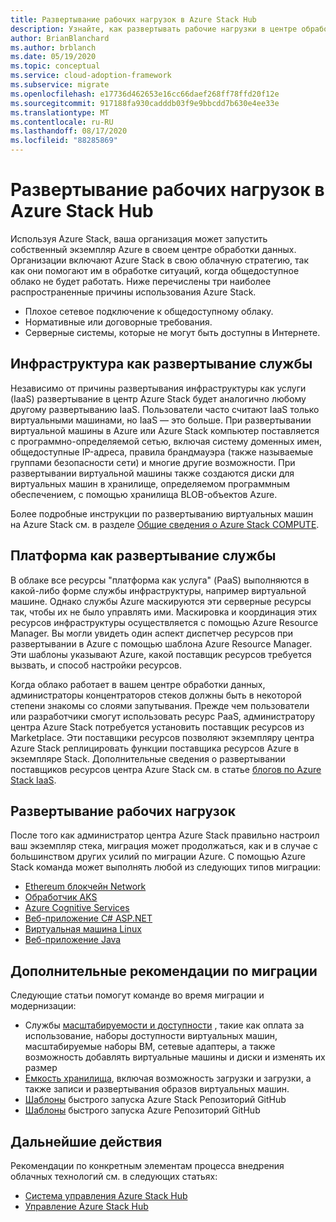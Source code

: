 ```yaml
---
title: Развертывание рабочих нагрузок в Azure Stack Hub
description: Узнайте, как развертывать рабочие нагрузки в центре обработки данных с помощью центра Azure Stack.
author: BrianBlanchard
ms.author: brblanch
ms.date: 05/19/2020
ms.topic: conceptual
ms.service: cloud-adoption-framework
ms.subservice: migrate
ms.openlocfilehash: e17736d462653e16cc66daef268ff78ffd20f12e
ms.sourcegitcommit: 917188fa930cadddb03f9e9bbcdd7b630e4ee33e
ms.translationtype: MT
ms.contentlocale: ru-RU
ms.lasthandoff: 08/17/2020
ms.locfileid: "88285869"
---
```

# <a name="deploy-workloads-to-azure-stack-hub"></a>Развертывание рабочих нагрузок в Azure Stack Hub

Используя Azure Stack, ваша организация может запустить собственный экземпляр Azure в своем центре обработки данных. Организации включают Azure Stack в свою облачную стратегию, так как они помогают им в обработке ситуаций, когда общедоступное облако не будет работать. Ниже перечислены три наиболее распространенные причины использования Azure Stack.
* Плохое сетевое подключение к общедоступному облаку.
* Нормативные или договорные требования.
* Серверные системы, которые не могут быть доступны в Интернете.

## <a name="infrastructure-as-a-service-deployment"></a>Инфраструктура как развертывание службы

Независимо от причины развертывания инфраструктуры как услуги (IaaS) развертывание в центр Azure Stack будет аналогично любому другому развертыванию IaaS. Пользователи часто считают IaaS только виртуальными машинами, но IaaS — это больше. При развертывании виртуальной машины в Azure или Azure Stack компьютер поставляется с программно-определяемой сетью, включая систему доменных имен, общедоступные IP-адреса, правила брандмауэра (также называемые группами безопасности сети) и многие другие возможности. При развертывании виртуальной машины также создаются диски для виртуальных машин в хранилище, определяемом программным обеспечением, с помощью хранилища BLOB-объектов Azure.

Более подробные инструкции по развертыванию виртуальных машин на Azure Stack см. в разделе [Общие сведения о Azure Stack COMPUTE](/azure-stack/user/azure-stack-compute-overview?view=azs-2002).

## <a name="platform-as-a-service-deployment"></a>Платформа как развертывание службы

В облаке все ресурсы "платформа как услуга" (PaaS) выполняются в какой-либо форме службы инфраструктуры, например виртуальной машине. Однако службы Azure маскируются эти серверные ресурсы так, чтобы их не было управлять ими. Маскировка и координация этих ресурсов инфраструктуры осуществляется с помощью Azure Resource Manager. Вы могли увидеть один аспект диспетчер ресурсов при развертывании в Azure с помощью шаблона Azure Resource Manager. Эти шаблоны указывают Azure, какой поставщик ресурсов требуется вызвать, и способ настройки ресурсов.

Когда облако работает в вашем центре обработки данных, администраторы концентраторов стеков должны быть в некоторой степени знакомы со слоями запутывания. Прежде чем пользователи или разработчики смогут использовать ресурс PaaS, администратору центра Azure Stack потребуется установить поставщик ресурсов из Marketplace. Эти поставщики ресурсов позволяют экземпляру центра Azure Stack реплицировать функции поставщика ресурсов Azure в экземпляре Stack. Дополнительные сведения о развертывании поставщиков ресурсов центра Azure Stack см. в статье [блогов по Azure Stack IaaS](https://azure.microsoft.com/blog/azure-stack-iaas-part-one/).

## <a name="deploy-workloads"></a>Развертывание рабочих нагрузок

После того как администратор центра Azure Stack правильно настроил ваш экземпляр стека, миграция может продолжаться, как и в случае с большинством других усилий по миграции Azure. С помощью Azure Stack команда может выполнять любой из следующих типов миграции:

- [Ethereum блокчейн Network](/azure-stack/user/azure-stack-ethereum?view=azs-2002)
- [Обработчик AKS](/azure-stack/user/azure-stack-kubernetes-aks-engine-overview?view=azs-2002)
- [Azure Cognitive Services](/azure-stack/user/azure-stack-solution-template-cognitive-services?view=azs-2002)
- [Веб-приложение C# ASP.NET](/azure-stack/user/azure-stack-dev-start-howto-vm-dotnet?view=azs-2002)
- [Виртуальная машина Linux](/azure-stack/user/azure-stack-dev-start-howto-deploy-linux?view=azs-2002)
- [Веб-приложение Java](/azure-stack/user/azure-stack-dev-start-howto-vm-java?view=azs-2002)

## <a name="additional-considerations-during-migration"></a>Дополнительные рекомендации по миграции

Следующие статьи помогут команде во время миграции и модернизации:

- Службы [масштабируемости и доступности](https://azure.microsoft.com/blog/azure-stack-iaas-part-six/) , такие как оплата за использование, наборы доступности виртуальных машин, масштабируемые наборы ВМ, сетевые адаптеры, а также возможность добавлять виртуальные машины и диски и изменять их размер
- [Емкость хранилища](https://azure.microsoft.com/blog/azure-stack-iaas-part-3/), включая возможность загрузки и загрузки, а также записи и развертывания образов виртуальных машин.
- [Шаблоны](https://github.com/Azure/AzureStack-QuickStart-Templates) быстрого запуска Azure Stack Репозиторий GitHub
- [Шаблоны](https://github.com/Azure/Azure-QuickStart-Templates) быстрого запуска Azure Репозиторий GitHub

## <a name="next-steps"></a>Дальнейшие действия

Рекомендации по конкретным элементам процесса внедрения облачных технологий см. в следующих статьях:

- [Система управления Azure Stack Hub](./govern.md)
- [Управление Azure Stack Hub](./manage.md)